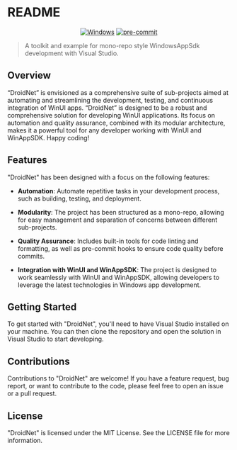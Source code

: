 # README

<!-- markdownlint-disable-next-line no-inline-html -->
<div align="center">

[![Windows][windows-badge]][WinUI]
[![pre-commit][pre-commit-badge]][pre-commit]

</div>

> A toolkit and example for mono-repo style WindowsAppSdk development with
> Visual Studio.

[windows-badge]: https://img.shields.io/badge/OS-windows-blue
[WinUI]: https://learn.microsoft.com/en-us/windows/apps/winui/
[pre-commit-badge]: https://img.shields.io/badge/pre--commit-enabled-brightgreen?logo=pre-commit
[pre-commit]: https://github.com/pre-commit/pre-commit

## Overview

“DroidNet” is envisioned as a comprehensive suite of sub-projects aimed at
automating and streamlining the development, testing, and continuous integration
of WinUI apps. “DroidNet” is designed to be a robust and comprehensive solution
for developing WinUI applications. Its focus on automation and quality
assurance, combined with its modular architecture, makes it a powerful tool for
any developer working with WinUI and WinAppSDK. Happy coding!

## Features

"DroidNet" has been designed with a focus on the following features:

- **Automation**: Automate repetitive tasks in your development process, such as
  building, testing, and deployment.

- **Modularity**: The project has been structured as a mono-repo, allowing for
  easy management and separation of concerns between different sub-projects.

- **Quality Assurance**: Includes built-in tools for code linting and
  formatting, as well as pre-commit hooks to ensure code quality before commits.

- **Integration with WinUI and WinAppSDK**: The project is designed to work
  seamlessly with WinUI and WinAppSDK, allowing developers to leverage the
  latest technologies in Windows app development.

## Getting Started

To get started with "DroidNet", you'll need to have Visual Studio installed on
your machine. You can then clone the repository and open the solution in Visual
Studio to start developing.

## Contributions

Contributions to "DroidNet" are welcome! If you have a feature request, bug
report, or want to contribute to the code, please feel free to open an issue or
a pull request.

## License

"DroidNet" is licensed under the MIT License. See the LICENSE file for more
information.
